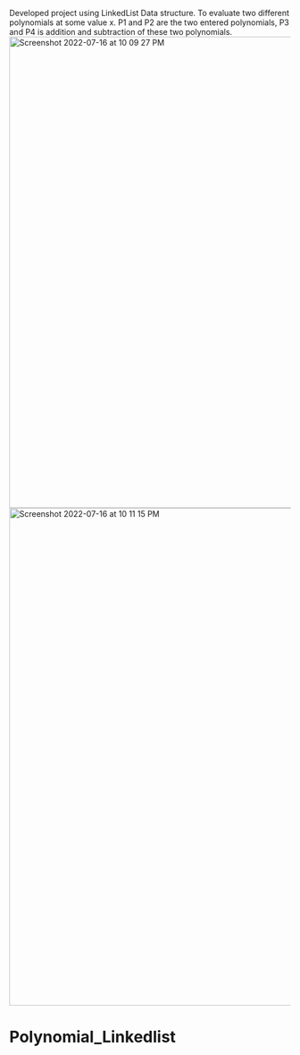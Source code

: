 Developed project using LinkedList Data structure. To evaluate two different polynomials at some value x.
P1 and P2 are the two entered polynomials,
P3 and P4 is addition and subtraction of these two polynomials.
<img width="842" alt="Screenshot 2022-07-16 at 10 09 27 PM" src="https://user-images.githubusercontent.com/80086566/179364106-51e43756-5c1c-4af4-843e-d4f8e554a278.png">
<img width="889" alt="Screenshot 2022-07-16 at 10 11 15 PM" src="https://user-images.githubusercontent.com/80086566/179364113-c10e6d81-ecaf-44b7-b7e1-1d644d6ab18a.png">
# Polynomial_Linkedlist

